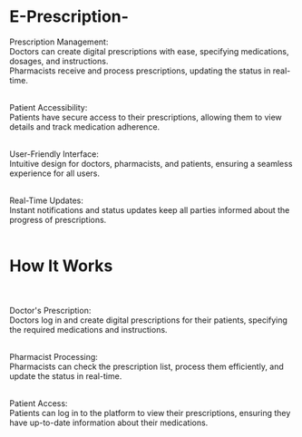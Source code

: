 # E-Prescription-
Prescription Management:<br>
Doctors can create digital prescriptions with ease, specifying medications, dosages, and instructions.<br>
Pharmacists receive and process prescriptions, updating the status in real-time.<br><br>

Patient Accessibility:<br>
Patients have secure access to their prescriptions, allowing them to view details and track medication adherence.<br><br>

User-Friendly Interface:<br>
Intuitive design for doctors, pharmacists, and patients, ensuring a seamless experience for all users.<br><br>

Real-Time Updates:<br>
Instant notifications and status updates keep all parties informed about the progress of prescriptions.<br><br>

# How It Works<br><br>

Doctor's Prescription:<br>
Doctors log in and create digital prescriptions for their patients, specifying the required medications and instructions.<br><br>

Pharmacist Processing:<br>
Pharmacists can check the prescription list, process them efficiently, and update the status in real-time.<br><br>

Patient Access:<br>
Patients can log in to the platform to view their prescriptions, ensuring they have up-to-date information about their medications.

